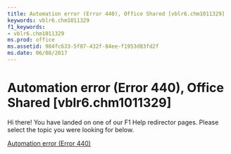 ```yaml
---
title: Automation error (Error 440), Office Shared [vblr6.chm1011329]
keywords: vblr6.chm1011329
f1_keywords:
- vblr6.chm1011329
ms.prod: office
ms.assetid: 984fc633-5f87-432f-84ee-f1953d83fd2f
ms.date: 06/08/2017
---
```



# Automation error (Error 440), Office Shared [vblr6.chm1011329]

Hi there! You have landed on one of our F1 Help redirector pages. Please select the topic you were looking for below.

[Automation error (Error 440)](http://msdn.microsoft.com/library/7b4be799-038b-8f70-d893-848fcfa92993%28Office.15%29.aspx)

